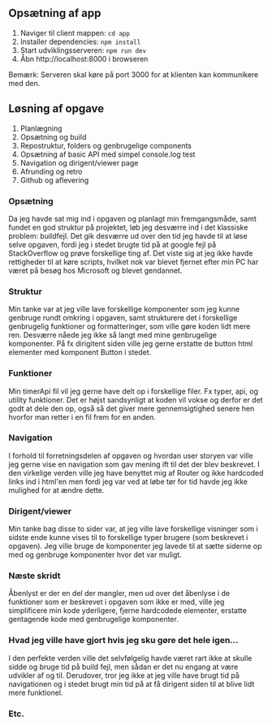 ## Opsætning af app

1. Naviger til client mappen: `cd app`
2. Installer dependencies: `npm install`
3. Start udviklingsserveren: `npm run dev`
4. Åbn http://localhost:8000 i browseren

Bemærk: Serveren skal køre på port 3000 for at klienten kan kommunikere med den.

## Løsning af opgave

1. Planlægning
2. Opsætning og build
3. Repostruktur, folders og genbrugelige components
4. Opsætning af basic API med simpel console.log test
5. Navigation og dirigent/viewer page
6. Afrunding og retro
7. Github og aflevering

### Opsætning

Da jeg havde sat mig ind i opgaven og planlagt min fremgangsmåde, samt fundet en god struktur på projektet, løb jeg desværre ind i det klassiske problem: buildfejl. Det gik desværre ud over den tid jeg havde til at løse selve opgaven, fordi jeg i stedet brugte tid på at google fejl på StackOverflow og prøve forskellige ting af. Det viste sig at jeg ikke havde rettigheder til at køre scripts, hvilket nok var blevet fjernet efter min PC har været på besøg hos Microsoft og blevet gendannet.

### Struktur

Min tanke var at jeg ville lave forskellige komponenter som jeg kunne genbruge rundt omkring i opgaven, samt strukturere det i forskellige genbrugelig funktioner og formatteringer, som ville gøre koden lidt mere ren. Desværre nåede jeg ikke så langt med mine genbrugelige komponenter. På fx dirigitent siden ville jeg gerne erstatte de button html elementer med komponent Button i stedet.

### Funktioner

Min timerApi fil vil jeg gerne have delt op i forskellige filer. Fx typer, api, og utility funktioner. Det er højst sandsynligt at koden vil vokse og derfor er det godt at dele den op, også så det giver mere gennemsigtighed senere hen hvorfor man retter i en fil frem for en anden.

### Navigation

I forhold til forretningsdelen af opgaven og hvordan user storyen var ville jeg gerne vise en navigation som gav mening ift til det der blev beskrevet. I den virkelige verden ville jeg have benyttet mig af Router og ikke hardcoded links ind i html'en men fordi jeg var ved at løbe tør for tid havde jeg ikke mulighed for at ændre dette.

### Dirigent/viewer

Min tanke bag disse to sider var, at jeg ville lave forskellige visninger som i sidste ende kunne vises til to forskellige typer brugere (som beskrevet i opgaven). Jeg ville bruge de komponenter jeg lavede til at sætte siderne op med og genbruge komponenter hvor det var muligt.

### Næste skridt

Åbenlyst er der en del der mangler, men ud over det åbenlyse i de funktioner som er beskrevet i opgaven som ikke er med, ville jeg simplificere min kode yderligere, fjerne hardcodede elementer, erstatte gentagende kode med genbrugelige komponenter.

### Hvad jeg ville have gjort hvis jeg sku gøre det hele igen...

I den perfekte verden ville det selvfølgelig havde været rart ikke at skulle sidde og bruge tid på build fejl, men sådan er det nu engang at være udvikler af og til. Derudover, tror jeg ikke at jeg ville have brugt tid på navigationen og i stedet brugt min tid på at få dirigent siden til at blive lidt mere funktionel.

### Etc.
